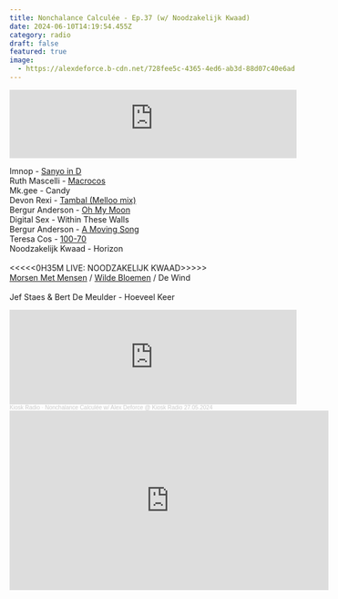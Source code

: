 ```yaml
---
title: Nonchalance Calculée - Ep.37 (w/ Noodzakelijk Kwaad)
date: 2024-06-10T14:19:54.455Z
category: radio
draft: false
featured: true
image:
  - https://alexdeforce.b-cdn.net/728fee5c-4365-4ed6-ab3d-88d07c40e6ad.png
---
```

<iframe width="100%" height="120" src="https://player-widget.mixcloud.com/widget/iframe/?hide_cover=1&light=1&feed=%2FKioskRadio%2Fnonchalance-calcul%C3%A9e-w-alex-deforce-kiosk-radio-27052024%2F" frameborder="0" ></iframe>

I﻿mnop - [Sanyo in D](https://geertruida.bandcamp.com/album/onbestemming)\
R﻿uth Mascelli - [Macrocos](https://ruthmascelli.bandcamp.com/track/macrocosm)\
M﻿k.gee - Candy\
D﻿evon Rexi - [Tambal (Melloo mix)](https://devonrexii.bandcamp.com/album/tambal-ep)\
B﻿ergur Anderson - [Oh My Moon](https://futuraresistenza.bandcamp.com/album/unisong)\
D﻿igital Sex - Within These Walls\
B﻿ergur Anderson - [A Moving Song](https://futuraresistenza.bandcamp.com/album/unisong)\
T﻿eresa Cos - [100-70](https://futuraresistenza.bandcamp.com/album/karnofsky-s-score)\
N﻿oodzakelijk Kwaad - Horizon\
\
<<<<<0H35M LIVE: NOODZAKELIJK KWAAD>>>>>\
[M﻿orsen Met Mensen](https://open.spotify.com/track/7gxykDxLvkNoKNJTYWaBJh?si=381ba0ce918042d0)﻿ / [W﻿ilde Bloemen](https://open.spotify.com/track/64SPf11mi2U0QqTEA50Gmx?si=fce1ca5821394770) / De Wind\
\
Jef Staes & Bert De Meulder - Hoeveel Keer 

<iframe width="100%" height="166" scrolling="no" frameborder="no" allow="autoplay" src="https://w.soundcloud.com/player/?url=https%3A//api.soundcloud.com/tracks/1831556442&color=%23101a27&auto_play=false&hide_related=false&show_comments=true&show_user=true&show_reposts=false&show_teaser=true"></iframe><div style="font-size: 10px; color: #cccccc;line-break: anywhere;word-break: normal;overflow: hidden;  text-overflow: ellipsis; font-family: Interstate,Lucida Grande,Lucida Sans Unicode,Lucida Sans,Garuda,Verdana,Tahoma,sans-serif;font-weight: 100;"><a href="https://soundcloud.com/kioskradio" title="Kiosk Radio" target="_blank" style="color: #cccccc; text-decoration: none;">Kiosk Radio</a> · <a href="https://soundcloud.com/kioskradio/nonchalance-calculee-462101613" title="Nonchalance Calculée w/ Alex Deforce @ Kiosk Radio 27.05.2024" target="_blank" style="color: #cccccc; text-decoration: none;">Nonchalance Calculée w/ Alex Deforce @ Kiosk Radio 27.05.2024</a></div>

<iframe width="560" height="315" src="https://www.youtube.com/embed/CeK6iG0oxs0?si=FlbJHKBOtRpTfrY6" title="YouTube video player" frameborder="0" allow="accelerometer; autoplay; clipboard-write; encrypted-media; gyroscope; picture-in-picture; web-share" referrerpolicy="strict-origin-when-cross-origin" allowfullscreen></iframe>